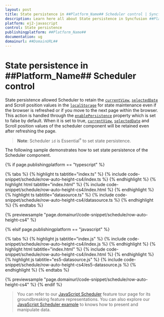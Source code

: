 ```yaml
---
layout: post
title: State persistence in ##Platform_Name## Scheduler control | Syncfusion
description: Learn here all about State persistence in Syncfusion ##Platform_Name## Scheduler control of Syncfusion Essential JS 2 and more.
platform: ej2-javascript
control: State persistence 
publishingplatform: ##Platform_Name##
documentation: ug
domainurl: ##DomainURL##
---
```


# State persistence in ##Platform_Name## Scheduler control

State persistence allowed Scheduler to retain the [`currentView`](https://ej2.syncfusion.com/documentation/api/schedule/#currentview), [`selectedDate`](.https://ej2.syncfusion.com/documentation/api/schedule/#selecteddate) and Scroll position values in the [`localStorage`](https://www.w3schools.com/html/html5_webstorage.asp#) for state maintenance even if the browser is refreshed or if you move to the next page within the browser. This action is handled through the [`enablePersistence`](https://ej2.syncfusion.com/documentation/api/schedule/#enablepersistence) property which is set to false by default. When it is set to true, [`currentView`](https://ej2.syncfusion.com/documentation/api/schedule/#currentview), [`selectedDate`](https://ej2.syncfusion.com/documentation/api/schedule/#selecteddate) and Scroll position values of the scheduler component will be retained even after refreshing the page.

> **Note**: Scheduler `id` is Essential<sup style="font-size:70%">&reg;</sup> to set state persistence.

The following sample demonstrates how to set state persistence of the Scheduler component.

{% if page.publishingplatform == "typescript" %}

 {% tabs %}
{% highlight ts tabtitle="index.ts" %}
{% include code-snippet/schedule/row-auto-height-cs4/index.ts %}
{% endhighlight %}
{% highlight html tabtitle="index.html" %}
{% include code-snippet/schedule/row-auto-height-cs4/index.html %}
{% endhighlight %}
{% highlight ts tabtitle="datasource.ts" %}
{% include code-snippet/schedule/row-auto-height-cs4/datasource.ts %}
{% endhighlight %}
{% endtabs %}
        
{% previewsample "page.domainurl/code-snippet/schedule/row-auto-height-cs4" %}

{% elsif page.publishingplatform == "javascript" %}

{% tabs %}
{% highlight js tabtitle="index.js" %}
{% include code-snippet/schedule/row-auto-height-cs4/index.js %}
{% endhighlight %}
{% highlight html tabtitle="index.html" %}
{% include code-snippet/schedule/row-auto-height-cs4/index.html %}
{% endhighlight %}
{% highlight js tabtitle="es5-datasource.js" %}
{% include code-snippet/schedule/row-auto-height-cs4/es5-datasource.js %}
{% endhighlight %}
{% endtabs %}

{% previewsample "page.domainurl/code-snippet/schedule/row-auto-height-cs4" %}
{% endif %}

> You can refer to our [JavaScript Scheduler](https://www.syncfusion.com/javascript-ui-controls/js-scheduler) feature tour page for its groundbreaking feature representations. You can also explore our [JavaScript Scheduler example](https://ej2.syncfusion.com/demos/#/material/schedule/overview.html) to knows how to present and manipulate data.
